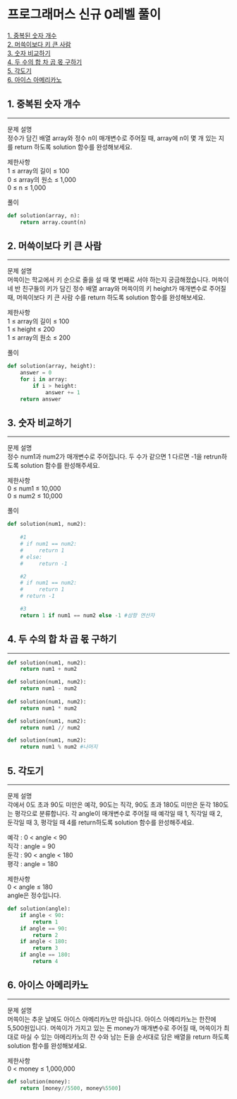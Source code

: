# 프로그래머스 신규 0레벨 풀이

[1. 중복된 숫자 개수](#1-중복된-숫자-개수)  
[2. 머쓱이보다 키 큰 사람](#2-머쓱이보다-키-큰-사람)  
[3. 숫자 비교하기](#3-숫자-비교하기)  
[4. 두 수의 합 차 곱 몫 구하기](#4-두-수의-합-차-곱-몫-구하기)  
[5. 각도기](#5-각도기)  
[6. 아이스 아메리카노](#6-아이스-아메리카노)

## 1. 중복된 숫자 개수
---
문제 설명  
정수가 담긴 배열 array와 정수 n이 매개변수로 주어질 때, array에 n이 몇 개 있는 지를 return 하도록 solution 함수를 완성해보세요.

제한사항  
1 ≤ array의 길이 ≤ 100  
0 ≤ array의 원소 ≤ 1,000  
0 ≤ n ≤ 1,000  

풀이  
```python
def solution(array, n):
    return array.count(n)
```

## 2. 머쓱이보다 키 큰 사람
---
문제 설명  
머쓱이는 학교에서 키 순으로 줄을 설 때 몇 번째로 서야 하는지 궁금해졌습니다. 머쓱이네 반 친구들의 키가 담긴 정수 배열 array와 머쓱이의 키 height가 매개변수로 주어질 때, 머쓱이보다 키 큰 사람 수를 return 하도록 solution 함수를 완성해보세요.

제한사항  
1 ≤ array의 길이 ≤ 100  
1 ≤ height ≤ 200  
1 ≤ array의 원소 ≤ 200  

풀이
```python
def solution(array, height):
    answer = 0
    for i in array:
        if i > height:
            answer += 1
    return answer
```

## 3. 숫자 비교하기
---
문제 설명  
정수 num1과 num2가 매개변수로 주어집니다. 두 수가 같으면 1 다르면 -1을 retrun하도록 solution 함수를 완성해주세요.

제한사항  
0 ≤ num1 ≤ 10,000  
0 ≤ num2 ≤ 10,000  

풀이  
```python
def solution(num1, num2):
 
    #1
    # if num1 == num2:
    #     return 1
    # else:
    #     return -1

    #2
    # if num1 == num2:
    #     return 1
    # return -1

    #3
    return 1 if num1 == num2 else -1 #삼항 연산자
```

## 4. 두 수의 합 차 곱 몫 구하기
---
```python
def solution(num1, num2):
    return num1 + num2

def solution(num1, num2):
    return num1 - num2
    
def solution(num1, num2):
    return num1 * num2

def solution(num1, num2):
    return num1 // num2

def solution(num1, num2):
    return num1 % num2 #나머지
```

## 5. 각도기
---
문제 설명  
각에서 0도 초과 90도 미만은 예각, 90도는 직각, 90도 초과 180도 미만은 둔각 180도는 평각으로 분류합니다. 각 angle이 매개변수로 주어질 때 예각일 때 1, 직각일 때 2, 둔각일 때 3, 평각일 때 4를 return하도록 solution 함수를 완성해주세요.  

예각 : 0 < angle < 90  
직각 : angle = 90  
둔각 : 90 < angle < 180  
평각 : angle = 180  

제한사항  
0 < angle ≤ 180  
angle은 정수입니다.  

```python
def solution(angle):
    if angle < 90:
        return 1
    if angle == 90:
        return 2
    if angle < 180:
        return 3
    if angle == 180:
        return 4
```

## 6. 아이스 아메리카노
---
문제 설명  
머쓱이는 추운 날에도 아이스 아메리카노만 마십니다. 아이스 아메리카노는 한잔에 5,500원입니다. 머쓱이가 가지고 있는 돈 money가 매개변수로 주어질 때, 머쓱이가 최대로 마실 수 있는 아메리카노의 잔 수와 남는 돈을 순서대로 담은 배열을 return 하도록 solution 함수를 완성해보세요.

제한사항  
0 < money ≤ 1,000,000

```python
def solution(money):
    return [money//5500, money%5500]
```